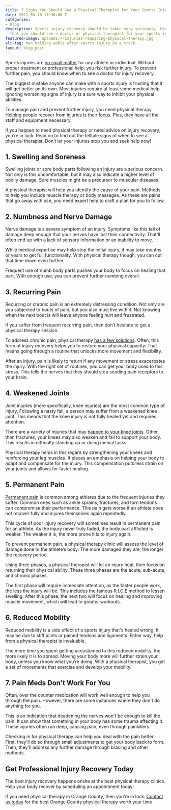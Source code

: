 ```yaml
---
title: 7 Signs You Should See a Physical Therapist for Your Sports Injury
date: 2021-03-10 17:36:00 Z
categories:
- blog
description: Sports injury recovery should be taken very seriously. Here are 7 signs
  that you should see a doctor or physical therapist for your sports injury.
featured-image: uploads/7-injuries-requiring-physical-therapy.jpg
alt-tag: man holding ankle after sports injury on a track
layout: blog_post
---
```


Sports injuries are [no small matter](https://www.iii.org/fact-statistic/facts-statistics-sports-injuries) for any athlete or individual. Without proper treatment or professional help, you risk further injury. To prevent further pain, you should know when to see a doctor for injury recovery.

The biggest mistake anyone can make with a sports injury is trusting that it will get better on its own. Most injuries require at least some medical help. Ignoring worsening signs of injury is a sure way to inhibit your physical abilities.  

To manage pain and prevent further injury, you need physical therapy. Helping people recover from injuries is their focus. Plus, they have all the staff and equipment necessary.

If you happen to need physical therapy or need advice on injury recovery, you’re in luck. Read on to find out the telltale signs of when to see a physical therapist. Don’t let your injuries stop you and seek help now!

## 1\. Swelling and Soreness

Swelling joints or sore body parts following an injury are a serious concern. Not only is this uncomfortable, but it may also indicate a higher level of bodily damage. Sore muscles might be a precursor to muscular diseases.

A physical therapist will help you identify the cause of your pain. Methods to help you include muscle therapy or body massages. As these are pains that go away with use, you need expert help to craft a plan for you to follow.

## 2\. Numbness and Nerve Damage

Nerve damage is a severe symptom of an injury. Symptoms like this tell of damage deep enough that your nerves have lost their connectivity. That'll often end up with a lack of sensory information or an inability to move.

While medical expertise may help stop the initial injury, it may take months or years to get full functionality. With physical therapy though, you can cut that time down even further.  

Frequent use of numb body parts pushes your body to focus on healing that part. With enough use, you can prevent further numbing overall.

## 3\. Recurring Pain

Recurring or chronic pain is an extremely distressing condition. Not only are you subjected to bouts of pain, but you also must live with it. Not knowing when the next bout is will leave anyone feeling hurt and frustrated.

If you suffer from frequent recurring pain, then don’t hesitate to get a physical therapy session.

To address chronic pain, physical therapy [has a few solutions](https://www.socalelitephysicaltherapy.com/blog/recover-faster-live-stronger-6-reasons-why-physical-therapy-is-essential-after-an-injury). Often, this form of injury recovery helps you to restore your physical capacity. That means going through a routine that unlocks more movement and flexibility.  

After an injury, pain is likely to return if any movement or stress exacerbates the injury. With the right set of routines, you can get your body used to this stress. This tells the nerves that they should stop sending pain receptors to your brain.

## 4\. Weakened Joints

Joint injuries (more specifically, knee injuries) are the most common type of injury. Following a nasty fall, a person may suffer from a weakened knee joint. This means that the knee injury is not fully healed yet and requires attention.

There are a variety of injuries that may [happen to your knee joints](https://www.socalelitephysicaltherapy.com/blog/7-common-knee-injuries). Other than fractures, your knees may also weaken and fail to support your body. This results in difficulty standing up or doing menial tasks.

Physical therapy helps in this regard by strengthening your knees and reinforcing your leg muscles. It places an emphasis on helping your body to adapt and compensate for the injury. This compensation puts less strain on your joints and allows for faster healing.

## 5\. Permanent Pain

[Permanent pain](https://www.painmanagement.org.au/2014-09-11-13-35-53/2014-09-11-13-36-47/178-psychological-effects-of-pain.html) is common among athletes due to the frequent injuries they suffer. Common ones such as ankle sprains, fractures, and torn tendons can compromise their performance. This pain gets worse if an athlete does not recover fully and injures themselves again repeatedly.

This cycle of poor injury recovery will sometimes result in permanent pain for an athlete. As the injury never truly faded, the body part afflicted is weaker. The weaker it is, the more prone it is to injury again.

To prevent permanent pain, a physical therapy clinic will assess the level of damage done to the athlete’s body. The more damaged they are, the longer the recovery period.

Using three phases, a physical therapist will let an injury heal, then focus on returning their physical ability. These three phases are the acute, sub-acute, and chronic phases.  

The first phase will require immediate attention, as the faster people work, the less the injury will be. This includes the famous R.I.C.E method to lessen swelling. After this phase, the next two will focus on healing and improving muscle movement, which will lead to greater workouts.

## 6\. Reduced Mobility

Reduced mobility is a side effect of a sports injury that's healed wrong. It may be due to stiff joints or pained tendons and ligaments. Either way, help from a physical therapist is invaluable.  

The more time you spent getting accustomed to this reduced mobility, the more likely it is to spread. Moving your body more will further strain your body, unless you know what you’re doing. With a physical therapist, you get a set of movements that exercise and develop your mobility.

## 7\. Pain Meds Don't Work For You

Often, over the counter medication will work well enough to help you through the pain. However, there are some instances where they don't do anything for you.

This is an indication that deadening the nerves won't be enough to kill the pain. It can show that something in your body has some trauma affecting it. These injuries often run deep, causing pain, even through painkillers.

Checking in for physical therapy can help you deal with the pain better. First, they'll do so through small adjustments to get your body back to form. Then, they'll address any further damage through bracing and other methods.

## Get Professional Injury Recovery Today

The best injury recovery happens onsite at the best physical therapy clinics. Help your body recover by scheduling an appointment today!

If you need physical therapy in Orange County, then you’re in luck. [Contact us today](https://www.socalelitephysicaltherapy.com/#contact) for the best Orange County physical therapy worth your time.